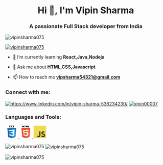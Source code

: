 <h1 align="center">Hi 👋, I'm Vipin Sharma</h1>
<h3 align="center">A passionate Full Stack developer from India</h3>

<p align="left"> <img src="https://komarev.com/ghpvc/?username=vipinsharma075&label=Profile%20views&color=0e75b6&style=flat" alt="vipinsharma075" /> </p>

<p align="left"> <a href="https://github.com/ryo-ma/github-profile-trophy"><img src="https://github-profile-trophy.vercel.app/?username=vipinsharma075" alt="vipinsharma075" /></a> </p>

- 🌱 I’m currently learning **React,Java,Nodejs**

- 💬 Ask me about **HTML,CSS,Javascript**

- 📫 How to reach me **vipsharma54321@gmail.com**

<h3 align="left">Connect with me:</h3>
<p align="left">
<a href="https://linkedin.com/in/https://www.linkedin.com/in/vipin-sharma-536234230/" target="blank"><img align="center" src="https://raw.githubusercontent.com/rahuldkjain/github-profile-readme-generator/master/src/images/icons/Social/linked-in-alt.svg" alt="https://www.linkedin.com/in/vipin-sharma-536234230/" height="30" width="40" /></a>
<a href="https://www.leetcode.com/vipin00007" target="blank"><img align="center" src="https://raw.githubusercontent.com/rahuldkjain/github-profile-readme-generator/master/src/images/icons/Social/leet-code.svg" alt="vipin00007" height="30" width="40" /></a>
</p>

<h3 align="left">Languages and Tools:</h3>
<p align="left"> <a href="https://www.w3schools.com/css/" target="_blank" rel="noreferrer"> <img src="https://raw.githubusercontent.com/devicons/devicon/master/icons/css3/css3-original-wordmark.svg" alt="css3" width="40" height="40"/> </a> <a href="https://www.w3.org/html/" target="_blank" rel="noreferrer"> <img src="https://raw.githubusercontent.com/devicons/devicon/master/icons/html5/html5-original-wordmark.svg" alt="html5" width="40" height="40"/> </a> <a href="https://developer.mozilla.org/en-US/docs/Web/JavaScript" target="_blank" rel="noreferrer"> <img src="https://raw.githubusercontent.com/devicons/devicon/master/icons/javascript/javascript-original.svg" alt="javascript" width="40" height="40"/> </a> </p>

<p><img align="left" src="https://github-readme-stats.vercel.app/api/top-langs?username=vipinsharma075&show_icons=true&locale=en&layout=compact" alt="vipinsharma075" /></p>

<p>&nbsp;<img align="center" src="https://github-readme-stats.vercel.app/api?username=vipinsharma075&show_icons=true&locale=en" alt="vipinsharma075" /></p>

<p><img align="center" src="https://github-readme-streak-stats.herokuapp.com/?user=vipinsharma075&" alt="vipinsharma075" /></p>
